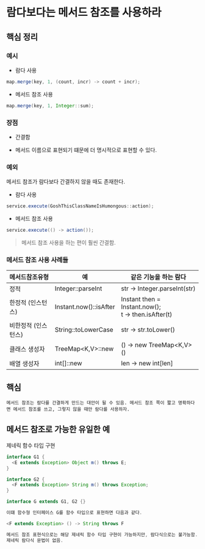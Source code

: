 # 람다보다는 메서드 참조를 사용하라

## 핵심 정리

### 예시

* 람다 사용

```java
map.merge(key, 1, (count, incr) -> count + incr);
```

* 메서드 참조 사용

```java
map.merge(key, 1, Integer::sum);
```

### 장점

* 간결함

* 메서드 이름으로 표현되기 떄문에 더 명시적으로 표현할 수 있다.

### 예외

메서드 참조가 람다보다 간결하지 않을 때도 존재한다.

* 람다 사용

```java
service.execute(GoshThisClassNameIsHumongous::action);
```

* 메서드 참조 사용 

```java
service.execute(() -> action());
```

> 메서드 참조 사용을 하는 편이 훨씬 간결함.

### 메서드 참조 사용 사례들

| 메서드참조유형 | 예 | 같은 기능을 하는 람다 |
|------------|----|------------------|
| 정적 | Integer::parseInt | str -> Integer.parseInt(str) |
| 한정적 (인스턴스) | Instant.now()::isAfter | Instant then = Instant.now(); <br> t -> then.isAfter(t) |
| 비한정적 (인스턴스) | String::toLowerCase | str -> str.toLower() |
| 클래스 생성자 | TreeMap<K,V>::new | () -> new TreeMap<K,V>() |
| 배열 생성자 | int[]::new | len -> new int[len] |

## 핵심

```
메서드 참조는 람다를 간결하게 만드는 대안이 될 수 있음. 메서드 참조 쪽이 짧고 명확하다면 메서드 참조를 쓰고, 그렇지 않을 때만 람다를 사용하자.
```

## 메서드 참조로 가능한 유일한 예

제네릭 함수 타입 구현

```java
interface G1 {
  <E extends Exception> Object m() throws E;
}

interface G2 {
  <F extends Exception> String m() throws Exception;
}

interface G extends G1, G2 {}

이떄 함수형 인터페이스 G를 함수 타입으로 표현하면 다음과 같다.

<F extends Exception> () -> String throws F

메서드 참조 표현식으로는 해당 제네릭 함수 타입 구현이 가능하지만, 람다식으로는 불가능함.
제네릭 람다식 문법이 없음.
```